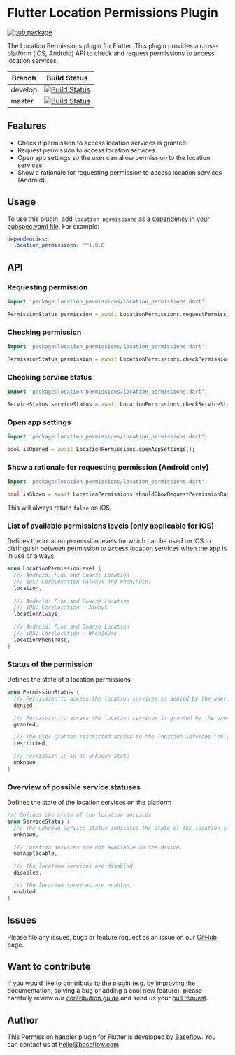 # Flutter Location Permissions Plugin

[![pub package](https://img.shields.io/pub/v/permission_handler.svg)](https://pub.dartlang.org/packages/permission_handler)

The Location Permissions plugin for Flutter. This plugin provides a cross-platform (iOS, Android) API to check and request permissions to access location services.

Branch  | Build Status 
------- | ------------
develop | [![Build Status](https://travis-ci.com/BaseflowIT/flutter-permission-handler.svg?branch=develop)](https://travis-ci.com/BaseflowIT/flutter-permission-handler)
master  | [![Build Status](https://travis-ci.com/BaseflowIT/flutter-permission-handler.svg?branch=master)](https://travis-ci.com/BaseflowIT/flutter-permission-handler)

## Features

* Check if permission to access location services is granted.
* Request permission to access location services.
* Open app settings so the user can allow permission to the location services.
* Show a rationale for requesting permission to access location services (Android).

## Usage

To use this plugin, add `location_permissions` as a [dependency in your pubspec.yaml file](https://flutter.io/platform-plugins/). For example:

```yaml
dependencies:
  location_permissions: '^1.0.0'
```

## API

### Requesting permission

```dart
import 'package:location_permissions/location_permissions.dart';

PermissionStatus permission = await LocationPermissions.requestPermissions();
```

### Checking permission

```dart
import 'package:location_permissions/location_permissions.dart';

PermissionStatus permission = await LocationPermissions.checkPermissionStatus();
```

### Checking service status

```dart
import 'package:location_permissions/location_permissions.dart';

ServiceStatus serviceStatus = await LocationPermissions.checkServiceStatus();
```

### Open app settings

```dart
import 'package:location_permissions/location_permissions.dart';

bool isOpened = await LocationPermissions.openAppSettings();
```

### Show a rationale for requesting permission (Android only)

```dart
import 'package:location_permissions/location_permissions.dart';

bool isShown = await LocationPermissions.shouldShowRequestPermissionRationale();
```

This will always return `false` on iOS.

### List of available permissions levels (only applicable for iOS)

Defines the location permission levels for which can be used on iOS to distinguish between permission to access location services when the app is in use or always. 

```dart
enum LocationPermissionLevel {
  /// Android: Fine and Coarse Location
  /// iOS: CoreLocation (Always and WhenInUse)
  location,
  
  /// Android: Fine and Coarse Location
  /// iOS: CoreLocation - Always
  locationAlways,

  /// Android: Fine and Coarse Location
  /// iOS: CoreLocation - WhenInUse
  locationWhenInUse,
}
```

### Status of the permission

Defines the state of a location permissions

```dart
enum PermissionStatus {
  /// Permission to access the location services is denied by the user.
  denied,

  /// Permission to access the location services is granted by the user.
  granted,

  /// The user granted restricted access to the location services (only on iOS).
  restricted,

  /// Permission is in an unknown state
  unknown
}
```

### Overview of possible service statuses

Defines the state of the location services on the platform

```dart
/// Defines the state of the location services
enum ServiceStatus {
  /// The unknown service status indicates the state of the location services could not be determined.
  unknown,

  /// Location services are not available on the device.
  notApplicable,

  /// The location services are disabled.
  disabled,

  /// The location services are enabled.
  enabled
}
```

## Issues

Please file any issues, bugs or feature request as an issue on our [GitHub](https://github.com/BaseflowIT/flutter-permission-handlers/issues) page.

## Want to contribute

If you would like to contribute to the plugin (e.g. by improving the documentation, solving a bug or adding a cool new feature), please carefully review our [contribution guide](CONTRIBUTING.md) and send us your [pull request](https://github.com/BaseflowIT/flutter-permission-handlers/pulls).

## Author

This Permission handler plugin for Flutter is developed by [Baseflow](https://baseflow.com). You can contact us at <hello@baseflow.com>